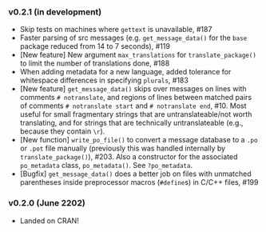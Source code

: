### v0.2.1 (in development)

 * Skip tests on machines where `gettext` is unavailable, #187
 * Faster parsing of src messages (e.g. `get_message_data()` for the `base` package reduced from 14 to 7 seconds), #119
 * [New feature] New argument `max_translations` for `translate_package()` to limit the number of translations done, #188
 * When adding metadata for a new language, added tolerance for whitespace differences in specifying `plurals`, #183
 * [New feature] `get_message_data()` skips over messages on lines with comments `# notranslate`, and regions of lines between matched pairs of comments `# notranslate start` and `# notranslate end`, #10. Most useful for small fragmentary strings that are untranslateable/not worth translating, and for strings that are technically untranslateable (e.g., because they contain `\r`).
 * [New function] `write_po_file()` to convert a message database to a `.po` or `.pot` file manually (previously this was handled internally by `translate_package()`), #203. Also a constructor for the associated `po_metadata` class, `po_metadata()`. See `?po_metadata`.
 * [Bugfix] `get_message_data()` does a better job on files with unmatched parentheses inside preprocessor macros (`#define`s) in C/C++ files, #199

### v0.2.0 (June 2202)

 * Landed on CRAN!
